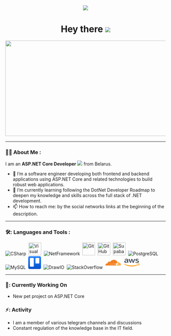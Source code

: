 <div id="header" align="center">
  <img src="https://media3.giphy.com/media/v1.Y2lkPTc5MGI3NjExMG5heXdwajRuMm15bXc2bnU5enJxaTR3NjYzNHpxZHppMzdieTgxMCZlcD12MV9pbnRlcm5hbF9naWZfYnlfaWQmY3Q9Zw/JqmupuTVZYaQX5s094/giphy.gif" width="200"/>
</div>

<div align="center">
  <h1>
  Hey there
  <img src="https://media.giphy.com/media/hvRJCLFzcasrR4ia7z/giphy.gif" width="30px"/>
</h1>
</div>

<div align="center">
  <img src="https://i.gifer.com/6vIk.gif" width="600" height="300"/>
</div>

---
### :man_technologist: About Me :
I am an **ASP.NET Core Developer** <img src="https://media.giphy.com/media/WUlplcMpOCEmTGBtBW/giphy.gif" width="30"> from Belarus.  
- 🔭 I’m a software engineer developing both frontend and backend applications using ASP.NET Core and related technologies to build robust web applications.
- 🌱 I’m currently learning following the DotNet Developer Roadmap to deepen my knowledge and skills across the full stack of .NET development.
- 📫 How to reach me: by the social networks links at the beginning of the description.
  
---
### 🛠️: Languages and Tools :
<div>
  <img src="https://github.com/stquremwork/My-profile-services-iscons-logo/blob/main/C%23.ico" title="CSharp" alt="CSharp" width="40" height="40"/>&nbsp;
  <img src="https://github.com/stquremwork/My-profile-services-iscons-logo/blob/main/VisualStudio.ico" title="Visual Studio" **alt="Visual Studio" width="40" height="40"/>&nbsp;
  <img src="https://github.com/stquremwork/My-profile-services-iscons-logo/blob/main/AspNetCore.svg" title="NetFramework"  alt="NetFramework" width="40" height="40"/>&nbsp;
  <img src="https://github.com/stquremwork/My-profile-services-iscons-logo/blob/main/Git.ico" title="Git" **alt="Git" width="40" height="40"/>&nbsp;
  <img src="https://github.com/stquremwork/My-profile-services-iscons-logo/blob/main/GitHub%20Desktop.ico" title="GitHub" **alt="GitHub" width="40" height="40"/>&nbsp;
  <img src="https://github.com/stquremwork/My-profile-services-iscons-logo/blob/main/Supabase.ico" title="Supabase" **alt="Supabase" width="40" height="40"/>&nbsp;
  <img src="https://github.com/stquremwork/My-profile-services-iscons-logo/blob/main/PostgreSql.ico" title="PostgreSQL"  alt="PostgreSQL" width="40" height="40"/>&nbsp;
  <img src="https://github.com/stquremwork/My-profile-services-iscons-logo/blob/main/MySql.ico" title="MySQL"  alt="MySQL" width="40" height="40"/>&nbsp;
  <img src="https://github.com/devicons/devicon/blob/master/icons/trello/trello-original.svg" title="Trello"  alt="Trello" width="40" height="40"/>&nbsp;
  <img src="https://github.com/stquremwork/My-profile-services-iscons-logo/blob/main/Drawio.ico" title="DrawIO"  alt="DrawIO" width="40" height="40"/>&nbsp;
  <img src="https://github.com/stquremwork/My-profile-services-iscons-logo/blob/main/StackOverflow.svg" title="StackOverflow"  alt="StackOverflow" width="40" height="40"/>&nbsp;
  <img src="https://github.com/devicons/devicon/blob/master/icons/cloudflare/cloudflare-original.svg" title="CloudFlare"  alt="CloudFlare" width="50" height="40"/>&nbsp;
  <img src="https://github.com/devicons/devicon/blob/master/icons/amazonwebservices/amazonwebservices-original-wordmark.svg" title="AWS"  alt="AWS" width="50" height="40"/>&nbsp;
</div>

---
### 🚀: Currently Working On
- New pet project on ASP.NET Core

### ⚡: Activity
- I am a member of various telegram channels and discussions
- Constant regulation of the knowledge base in the IT field.

<!--
**stquremwork/stquremwork** is a ✨ _special_ ✨ repository because its `README.md` (this file) appears on your GitHub profile.
Here are some ideas to get you started:
- 🔭 I’m currently working on ...
- 🌱 I’m currently learning ...
- 👯 I’m looking to collaborate on ...
- 🤔 I’m looking for help with ...
- 💬 Ask me about ...
- 📫 How to reach me: ...
- 😄 Pronouns: ...
- ⚡ Fun fact: ...
-->

